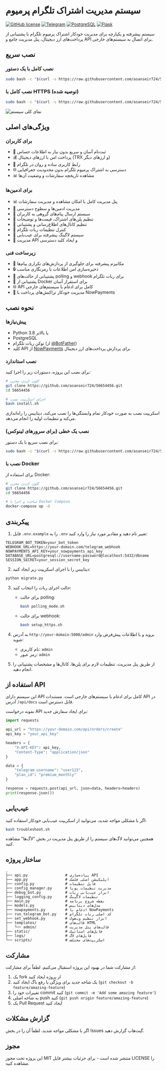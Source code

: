# سیستم مدیریت اشتراک تلگرام پرمیوم

[![GitHub license](https://img.shields.io/github/license/asanseir724/56654456)](https://github.com/asanseir724/56654456/blob/main/LICENSE)
[![Telegram](https://img.shields.io/badge/Telegram-Bot-blue)](https://t.me/your_bot_username)
[![PostgreSQL](https://img.shields.io/badge/Database-PostgreSQL-blue)](https://www.postgresql.org/)
[![Flask](https://img.shields.io/badge/Framework-Flask-lightgrey)](https://flask.palletsprojects.com/)

سیستم پیشرفته و یکپارچه برای مدیریت خودکار اشتراک پرمیوم تلگرام با پشتیبانی از پرداخت‌های ارز دیجیتال، پنل مدیریت جامع و API برای اتصال به سیستم‌های خارجی.

## نصب سریع 

### نصب کامل با یک دستور
```bash
sudo bash -c "$(curl -s https://raw.githubusercontent.com/asanseir724/56654456/main/full_install.sh)"
```

### نصب کامل با HTTPS (توصیه شده)
```bash
sudo bash -c "$(curl -s https://raw.githubusercontent.com/asanseir724/56654456/main/full_install_with_https.sh)"
```

![نمای کلی سیستم](https://github.com/asanseir724/56654456/raw/main/generated-icon.png)

## ویژگی‌های اصلی

### برای کاربران
- 🔐 ثبت‌نام آسان و سریع بدون نیاز به اطلاعات حساس
- 💰 پرداخت امن با ارزهای دیجیتال (TRX و ارزهای دیگر)
- 📱 رابط کاربری ساده و روان در تلگرام
- 🌐 دسترسی به اشتراک پرمیوم تلگرام بدون محدودیت جغرافیایی
- 📊 مشاهده تاریخچه سفارشات و وضعیت آن‌ها

### برای ادمین‌ها
- 📊 پنل مدیریت کامل با امکان مشاهده و مدیریت سفارشات
- 👥 مدیریت ادمین‌ها و سطوح دسترسی
- 📢 سیستم ارسال پیام‌های گروهی به کاربران
- 📝 تنظیم پلن‌های اشتراک، قیمت‌ها و توضیحات
- 🔄 تنظیم کانال‌های اطلاع‌رسانی و پشتیبانی
- 📱 کنترل تنظیمات ربات تلگرام
- 📜 سیستم لاگینگ پیشرفته برای عیب‌یابی
- 🔑 مدیریت API و ایجاد کلید دسترسی

### زیرساخت فنی
- 🔄 مکانیزم پیشرفته برای جلوگیری از پردازش‌های تکراری پیام‌ها
- 🔒 ذخیره‌سازی امن اطلاعات با رمزنگاری مناسب
- 📡 پشتیبانی از حالت‌های polling و webhook برای ربات تلگرام
- 🐳 پشتیبانی از Docker برای استقرار آسان
- 🌐 API کامل برای ادغام با سیستم‌های خارجی
- 🔄 مدیریت خودکار تراکنش‌های پرداخت با NowPayments

## نحوه نصب

### پیش‌نیازها
- Python 3.8 یا بالاتر
- PostgreSQL
- توکن ربات تلگرام (از [@BotFather](https://t.me/BotFather))
- کلید API از [NowPayments](https://nowpayments.io/) برای پردازش پرداخت‌های ارز دیجیتال

### نصب استاندارد
برای نصب این پروژه، دستورات زیر را اجرا کنید:

```bash
# کلون کردن مخزن
git clone https://github.com/asanseir724/56654456.git
cd 56654456

# اجرای اسکریپت نصب
bash install.sh
```

اسکریپت نصب به صورت خودکار تمام وابستگی‌ها را نصب می‌کند، دیتابیس را راه‌اندازی می‌کند و تنظیمات اولیه را انجام می‌دهد.

### نصب یک خطی (برای سرورهای لینوکس)
برای نصب سریع با یک دستور:

```bash
sudo bash -c "$(curl -s https://raw.githubusercontent.com/asanseir724/56654456/main/one_click_install_en.sh)"
```

### نصب با Docker
برای استفاده از Docker:

```bash
# کلون کردن مخزن
git clone https://github.com/asanseir724/56654456.git
cd 56654456

# ساخت و اجرا با Docker Compose
docker-compose up -d
```

## پیکربندی

1. فایل `.env.example` را به `.env` تغییر نام دهید و مقادیر مورد نیاز را وارد کنید:
```
TELEGRAM_BOT_TOKEN=your_bot_token
WEBHOOK_URL=https://your-domain.com/telegram_webhook
NOWPAYMENTS_API_KEY=your_nowpayments_api_key
DATABASE_URL=postgresql://username:password@localhost:5432/dbname
SESSION_SECRET=your_session_secret_key
```

2. دیتابیس را با اجرای اسکریپت زیر ایجاد کنید:
```bash
python migrate.py
```

3. حالت اجرای ربات را انتخاب کنید:
   - برای حالت polling:
     ```bash
     bash polling_mode.sh
     ```
   - برای حالت webhook:
     ```bash
     bash setup_https.sh
     ```

4. به آدرس `http://your-domain:5000/admin` بروید و با اطلاعات پیش‌فرض وارد شوید:
   - نام کاربری: `admin`
   - رمز عبور: `admin`

5. از طریق پنل مدیریت، تنظیمات لازم برای پلن‌ها، کانال‌ها و مشخصات پشتیبانی را انجام دهید.

## استفاده از API

این سیستم دارای API کامل برای ادغام با سیستم‌های خارجی است. مستندات API در آدرس `/api/docs` قابل دسترس است.

نمونه درخواست API برای ایجاد سفارش جدید:

```python
import requests

api_url = "https://your-domain.com/api/orders/create"
api_key = "your_api_key"

headers = {
    "X-API-KEY": api_key,
    "Content-Type": "application/json"
}

data = {
    "telegram_username": "user123",
    "plan_id": "premium_monthly"
}

response = requests.post(api_url, json=data, headers=headers)
print(response.json())
```

## عیب‌یابی

اگر با مشکلی مواجه شدید، می‌توانید از اسکریپت عیب‌یابی خودکار استفاده کنید:

```bash
bash troubleshoot.sh
```

همچنین می‌توانید لاگ‌های سیستم را از طریق پنل مدیریت در بخش "لاگ‌ها" مشاهده کنید.

## ساختار پروژه

```
.
├── api.py                 # پیاده‌سازی API
├── app.py                 # اپلیکیشن اصلی فلسک
├── config.py              # فایل تنظیمات
├── config_manager.py      # مدیریت تنظیمات پویا
├── debug_bot.py           # ابزار عیب‌یابی ربات
├── logging_config.py      # تنظیمات لاگینگ
├── main.py                # نقطه شروع برنامه
├── models.py              # مدل‌های دیتابیس
├── nowpayments.py         # ادغام با NowPayments
├── run_telegram_bot.py    # کد اصلی ربات تلگرام
├── set_webhook.py         # ابزار تنظیم وب‌هوک
├── templates/             # قالب‌های HTML
│   └── admin/             # قالب‌های پنل مدیریت
├── static/                # فایل‌های استاتیک
├── logs/                  # فایل‌های لاگ
└── scripts/               # اسکریپت‌های مختلف
```

## مشارکت

از مشارکت شما در بهبود این پروژه استقبال می‌کنیم. لطفاً برای مشارکت:

1. یک fork از پروژه ایجاد کنید
2. یک شاخه جدید برای ویژگی یا رفع باگ ایجاد کنید (`git checkout -b feature/amazing-feature`)
3. تغییرات خود را commit کنید (`git commit -m 'Add some amazing feature'`)
4. به شاخه اصلی push کنید (`git push origin feature/amazing-feature`)
5. یک Pull Request ایجاد کنید

## گزارش مشکلات

اگر با مشکلی مواجه شدید، لطفاً آن را در بخش Issues گیت‌هاب گزارش دهید.

## مجوز

این پروژه تحت مجوز MIT منتشر شده است - برای جزئیات بیشتر فایل LICENSE را مشاهده کنید.
